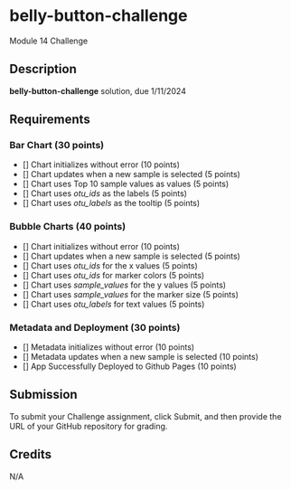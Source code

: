
# belly-button-challenge
Module 14 Challenge


## Description 
**belly-button-challenge** solution, due 1/11/2024


## Requirements 
### Bar Chart (30 points)
- [] Chart initializes without error (10 points)
- [] Chart updates when a new sample is selected (5 points)
- [] Chart uses Top 10 sample values as values (5 points)
- [] Chart uses *otu_ids* as the labels (5 points)
- [] Chart uses *otu_labels* as the tooltip (5 points)


### Bubble Charts (40 points)
- [] Chart initializes without error (10 points)
- [] Chart updates when a new sample is selected (5 points)
- [] Chart uses *otu_ids* for the x values (5 points)
- [] Chart uses *otu_ids* for marker colors (5 points)
- [] Chart uses *sample_values* for the y values (5 points)
- [] Chart uses *sample_values* for the marker size (5 points)
- [] Chart uses *otu_labels* for text values (5 points)


### Metadata and Deployment (30 points)
- [] Metadata initializes without error (10 points)
- [] Metadata updates when a new sample is selected (10 points)
- [] App Successfully Deployed to Github Pages (10 points)


## Submission
To submit your Challenge assignment, click Submit, and then provide the URL of your GitHub repository for grading.


## Credits 
N/A 
